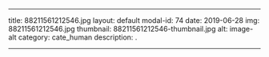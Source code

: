 
---
title: 88211561212546.jpg
layout: default
modal-id: 74
date: 2019-06-28
img: 88211561212546.jpg
thumbnail: 88211561212546-thumbnail.jpg
alt: image-alt
category: cate_human
description: .

---
